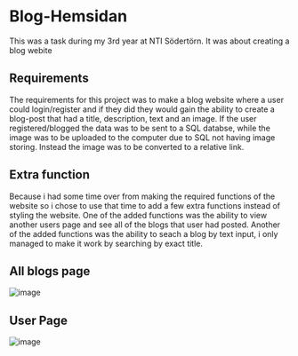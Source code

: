 # Blog-Hemsidan
This was a task during my 3rd year at NTI Södertörn. It was about creating a blog webite

## Requirements
The requirements for this project was to make a blog website where a user could login/register and if they did they would gain the ability to create a blog-post that had a title, description, text and an image. If the user registered/blogged the data was to be sent to a SQL databse, while the image was to be uploaded to the computer due to SQL not having image storing. Instead the image was to be converted to a relative link. 

## Extra function
Because i had some time over from making the required functions of the website so i chose to use that time to add a few extra functions instead of styling the website.
One of the added functions was the ability to view another users page and see all of the blogs that user had posted.
Another of the added functions was the ability to seach a blog by text input, i only managed to make it work by searching by exact title.

## All blogs page
![image](https://github.com/MyNameJaeff/blog-hemsidan/assets/90324303/d6dc1fcc-213b-433c-951f-7c0238a77849)

## User Page
![image](https://github.com/MyNameJaeff/blog-hemsidan/assets/90324303/0f9b59fb-940c-4720-a931-bd694e6d2921)
